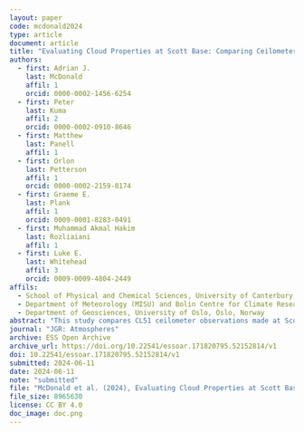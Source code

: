 ```yaml
---
layout: paper
code: mcdonald2024
type: article
document: article
title: "Evaluating Cloud Properties at Scott Base: Comparing Ceilometer Observations with ERA5, JRA55, and MERRA2 Reanalyses Using an Instrument Simulator"
authors:
  - first: Adrian J.
    last: McDonald
    affil: 1
    orcid: 0000-0002-1456-6254
  - first: Peter
    last: Kuma
    affil: 2
    orcid: 0000-0002-0910-8646
  - first: Matthew
    last: Panell
    affil: 1
  - first: Orlon
    last: Petterson
    affil: 1
    orcid: 0000-0002-2159-8174
  - first: Graeme E.
    last: Plank
    affil: 1
    orcid: 0009-0001-8283-0491
  - first: Muhammad Akmal Hakim
    last: Rozliaiani
    affil: 1
  - first: Luke E.
    last: Whitehead
    affil: 3
    orcid: 0009-0009-4804-2449
affils:
  - School of Physical and Chemical Sciences, University of Canterbury, Christchurch, New Zealand
  - Department of Meteorology (MISU) and Bolin Centre for Climate Research, Stockholm University, Stockholm, Sweden
  - Department of Geosciences, University of Oslo, Oslo, Norway
abstract: "This study compares CL51 ceilometer observations made at Scott Base, Antarctica, with statistics from the ERA5, JRA55, and MERRA2 reanalyses. To enhance the comparison we use a lidar instrument simulator to derive cloud statistics from the reanalyses which account for instrumental factors. The cloud occurrence in the three reanalyses is slightly overestimated above 3km, but displays a larger underestimation below 3 km relative to observations. Unlike previous studies, we see no relationship between relative humidity and cloud occurrence biases, suggesting that the cloud biases do not result from the representation of moisture. We also show that the seasonal variation of cloud occurrence and cloud fraction, defined as the vertically integrated cloud occurrence, are small in both the observations and the reanalyses. We also examine the quality of the cloud representation for a set of synoptic states derived from ERA5 surface winds. The variability associated with grouping cloud occurrence based on synoptic state is much larger than the seasonal variation, highlighting synoptic state is a strong control of cloud occurrence. All the reanalyses continue to display underestimates below 3km and overestimates above 3km for each synoptic state. But, the variability in ERA5 statistics matches the changes in the observations better than the other reanalyses. We also use a machine learning scheme to estimate the quantity of super-cooled liquid water cloud from the ceilometer observations. Ceilometer low-level super-cooled liquid water cloud occurrences are considerably larger than values derived from the reanalyses, further highlighting the poor representation of low-level clouds in the reanalyses."
journal: "JGR: Atmospheres"
archive: ESS Open Archive
archive_url: https://doi.org/10.22541/essoar.171820795.52152814/v1
doi: 10.22541/essoar.171820795.52152814/v1
submitted: 2024-06-11
date: 2024-06-11
note: "submitted"
file: "McDonald et al. (2024), Evaluating Cloud Properties at Scott Base - Comparing Ceilometer Observations with ERA5, JRA55, and MERRA2 Reanalyses Using an Instrument Simulator.pdf"
file_size: 8965630
license: CC BY 4.0
doc_image: doc.png
---
```

